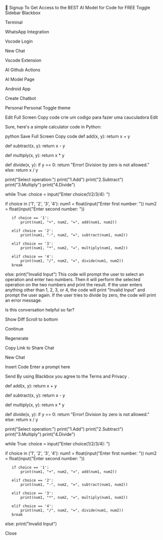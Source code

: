 
🎉 Signup To Get Access to the BEST AI Model for Code for FREE
Toggle Sidebar
Blackbox

Terminal

WhatsApp Integration

Vscode
Login

New Chat

Vscode Extension

AI Github Actions

AI Model Page

Android App

Create Chatbot

Personal
Personal
Toggle theme

Edit
Full Screen
Copy code
crie um codigo para fazer uma cauculadora
Edit

Sure, here's a simple calculator code in Python:

python
Save
Full Screen
Copy code
def add(x, y):
   return x + y

def subtract(x, y):
   return x - y

def multiply(x, y):
   return x * y

def divide(x, y):
   if y == 0:
       return "Error! Division by zero is not allowed."
   else:
       return x / y

print("Select operation:")
print("1.Add")
print("2.Subtract")
print("3.Multiply")
print("4.Divide")

while True:
   choice = input("Enter choice(1/2/3/4): ")

   if choice in ('1', '2', '3', '4'):
       num1 = float(input("Enter first number: "))
       num2 = float(input("Enter second number: "))

       if choice == '1':
           print(num1, "+", num2, "=", add(num1, num2))

       elif choice == '2':
           print(num1, "-", num2, "=", subtract(num1, num2))

       elif choice == '3':
           print(num1, "*", num2, "=", multiply(num1, num2))

       elif choice == '4':
           print(num1, "/", num2, "=", divide(num1, num2))
       break
   else:
       print("Invalid Input")
This code will prompt the user to select an operation and enter two numbers. Then it will perform the selected operation on the two numbers and print the result. If the user enters anything other than 1, 2, 3, or 4, the code will print "Invalid Input" and prompt the user again. If the user tries to divide by zero, the code will print an error message.

Is this conversation helpful so far?


Show Diff
Scroll to bottom

Continue

Regenerate

Copy Link to Share Chat

New Chat

Insert Code
Enter a prompt here

Send
By using Blackbox you agree to the 
Terms
 and 
Privacy
.


def add(x, y):
   return x + y

def subtract(x, y):
   return x - y

def multiply(x, y):
   return x * y

def divide(x, y):
   if y == 0:
       return "Error! Division by zero is not allowed."
   else:
       return x / y

print("Select operation:")
print("1.Add")
print("2.Subtract")
print("3.Multiply")
print("4.Divide")

while True:
   choice = input("Enter choice(1/2/3/4): ")

   if choice in ('1', '2', '3', '4'):
       num1 = float(input("Enter first number: "))
       num2 = float(input("Enter second number: "))

       if choice == '1':
           print(num1, "+", num2, "=", add(num1, num2))

       elif choice == '2':
           print(num1, "-", num2, "=", subtract(num1, num2))

       elif choice == '3':
           print(num1, "*", num2, "=", multiply(num1, num2))

       elif choice == '4':
           print(num1, "/", num2, "=", divide(num1, num2))
       break
   else:
       print("Invalid Input")

Close
